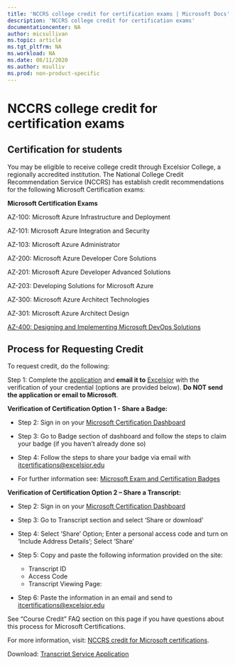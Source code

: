```yaml
---
title: 'NCCRS college credit for certification exams | Microsoft Docs'
description: 'NCCRS college credit for certification exams' 
documentationcenter: NA 
author: micsullivan
ms.topic: article
ms.tgt_pltfrm: NA
ms.workload: NA
ms.date: 08/11/2020
ms.author: msulliv
ms.prod: non-product-specific
---
```

# NCCRS college credit for certification exams

## Certification for students

You may be eligible to receive college credit through Excelsior College, a regionally accredited institution. The National College Credit Recommendation Service (NCCRS) has establish credit recommendations for the following Microsoft Certification exams:

**Microsoft Certification Exams**

AZ-100: Microsoft Azure Infrastructure and Deployment

AZ-101: Microsoft Azure Integration and Security

AZ-103: Microsoft Azure Administrator

AZ-200: Microsoft Azure Developer Core Solutions

AZ-201: Microsoft Azure Developer Advanced Solutions

AZ-203: Developing Solutions for Microsoft Azure

AZ-300: Microsoft Azure Architect Technologies

AZ-301: Microsoft Azure Architect Design

[AZ-400: Designing and Implementing Microsoft DevOps Solutions](https://docs.microsoft.com/learn/certifications/exams/az-400)

## Process for Requesting Credit

To request credit, do the following:

Step 1: Complete the [application](https://query.prod.cms.rt.microsoft.com/cms/api/am/binary/RE2PlKU) and **email it to** [Excelsior](https://query.prod.cms.rt.microsoft.com/cms/api/am/binary/RE2PlKU) with the verification of your credential (options are provided below). **Do NOT send the application or email to Microsoft**.

**Verification of Certification Option 1 - Share a Badge:**

- Step 2: Sign in on your [Microsoft Certification Dashboard](https://aka.ms/certdashboard)

- Step 3: Go to Badge section of dashboard and follow the steps to claim your badge (if you haven’t already done so)

- Step 4: Follow the steps to share your badge via email with [itcertifications@excelsior.edu](mailto:itcertifications@excelsior.edu)

- For further information see: [Microsoft Exam and Certification Badges](/learn/certifications/badges)

**Verification of Certification Option 2 – Share a Transcript:**

- Step 2: Sign in on your [Microsoft Certification Dashboard](https://aka.ms/certdashboard)

- Step 3: Go to Transcript section and select ‘Share or download’

- Step 4: Select ‘Share’ Option; Enter a personal access code and turn on ‘Include Address Details’; Select ‘Share’

- Step 5: Copy and paste the following information provided on the site:

  - Transcript ID <nnnnnnn>  
  - Access Code <nnnnnnnn>
  - Transcript Viewing Page: <URL>

- Step 6: Paste the information in an email and send to [itcertifications@excelsior.edu](mailto:itcertifications@excelsior.edu)

See “Course Credit” FAQ section on this page if you have questions about this process for Microsoft Certifications.

For more information, visit: [NCCRS credit for Microsoft certifications](http://www.nationalccrs.org/organizations/microsoft).

Download: [Transcript Service Application](https://query.prod.cms.rt.microsoft.com/cms/api/am/binary/RE2P3u5)

